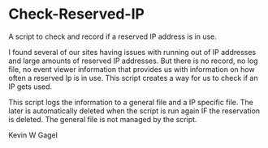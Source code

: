 # Check-Reserved-IP
A script to check and record if a reserved IP address is in use.

I found several of our sites having issues with running out of IP addresses and large amounts of reserved IP addresses. But there is no record, no log file, no event viewer information that provides us
with information on how often a reserved Ip is in use. This script creates a way for us to check if an IP gets used.

This script logs the information to a general file and a IP specific file. The later is automatically deleted when the script is run again IF the reservation is deleted. The general file is not managed by the script.

Kevin W Gagel
